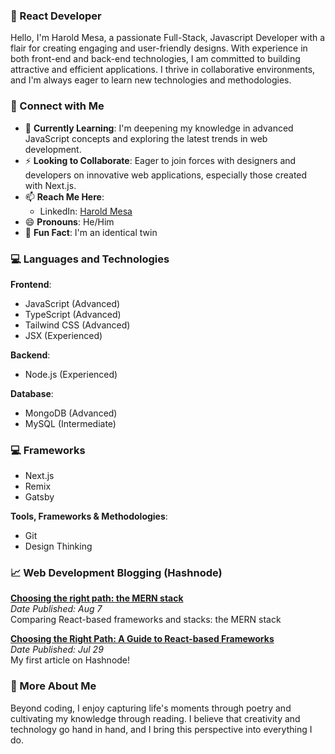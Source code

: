 
### 🌟 React Developer
Hello, I'm Harold Mesa, a passionate Full-Stack, Javascript Developer with a flair for creating engaging and user-friendly designs. With experience in both front-end and back-end technologies, I am committed to building attractive and efficient applications. I thrive in collaborative environments, and I'm always eager to learn new technologies and methodologies.

### 🤝 Connect with Me
- 🌱 **Currently Learning**: I'm deepening my knowledge in advanced JavaScript concepts and exploring the latest trends in web development.
- ⚡ **Looking to Collaborate**: Eager to join forces with designers and developers on innovative web applications, especially those created with Next.js.
- 📫 **Reach Me Here**: 
   - LinkedIn: [Harold Mesa](https://www.linkedin.com/in/haroldmesa93/)
   <!-- - Email: [harold@example.com](mailto:harold@example.com) -->
- 😄 **Pronouns**: He/Him
- 👯 **Fun Fact**: I'm an identical twin

### 💻 Languages and Technologies
**Frontend**: 
- JavaScript (Advanced)
- TypeScript (Advanced)
- Tailwind CSS (Advanced)
- JSX (Experienced)

**Backend**:
- Node.js (Experienced)

**Database**:
- MongoDB (Advanced)
- MySQL (Intermediate)

### 💻 Frameworks
- Next.js
- Remix
- Gatsby

**Tools, Frameworks & Methodologies**:
- Git
- Design Thinking


### 📈 Web Development Blogging (Hashnode)

<!-- Article 1 -->
**[Choosing the right path: the MERN stack](https://harold-mesa.hashnode.dev/choosing-the-right-path-the-mern-stack)**  
*Date Published: Aug 7*  
Comparing React-based frameworks and stacks: the MERN stack
<!-- Article 2 -->
**[Choosing the Right Path: A Guide to React-based Frameworks](https://harold-mesa.hashnode.dev/choosing-the-right-path-a-guide-to-react-based-frameworks)**  
*Date Published: Jul 29*  
My first article on Hashnode!

### 📸 More About Me
Beyond coding, I enjoy capturing life's moments through poetry and cultivating my knowledge through reading. I believe that creativity and technology go hand in hand, and I bring this perspective into everything I do.